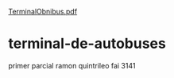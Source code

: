 [TerminalObnibus.pdf](https://github.com/ramonfi3141/terminal-de-autobuses/files/8592931/TerminalObnibus.pdf)
# terminal-de-autobuses
primer parcial ramon quintrileo fai 3141
